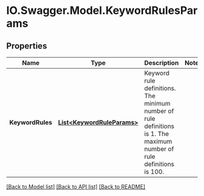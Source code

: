 # IO.Swagger.Model.KeywordRulesParams
## Properties

Name | Type | Description | Notes
------------ | ------------- | ------------- | -------------
**KeywordRules** | [**List&lt;KeywordRuleParams&gt;**](KeywordRuleParams.md) | Keyword rule definitions. The minimum number of rule definitions is 1. The maximum number of rule definitions is 100. | 

[[Back to Model list]](../README.md#documentation-for-models) [[Back to API list]](../README.md#documentation-for-api-endpoints) [[Back to README]](../README.md)

